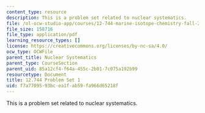 ```yaml
---
content_type: resource
description: This is a problem set related to nuclear systematics.
file: /ol-ocw-studio-app/courses/12-744-marine-isotope-chemistry-fall-2012/f7a7709593bcea1fab59fa966d65218f_MIT12_744F12_Prob_Set1.pdf
file_size: 158716
file_type: application/pdf
learning_resource_types: []
license: https://creativecommons.org/licenses/by-nc-sa/4.0/
ocw_type: OCWFile
parent_title: Nuclear Systematics
parent_type: CourseSection
parent_uid: 85a12cf4-f64a-455c-2b01-7c075a192b99
resourcetype: Document
title: 12.744 Problem Set 1
uid: f7a77095-93bc-ea1f-ab59-fa966d65218f
---
```

This is a problem set related to nuclear systematics.
